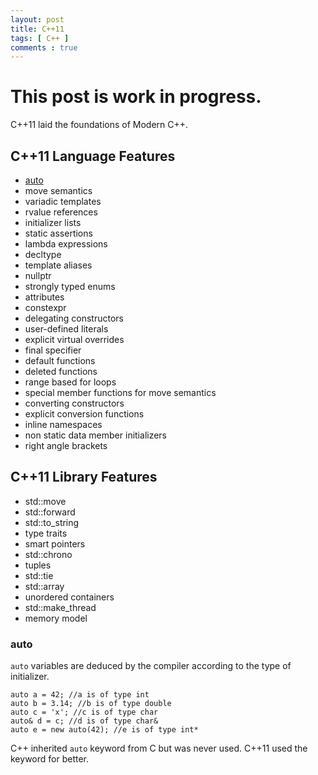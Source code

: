 ```yaml
---
layout: post
title: C++11
tags: [ C++ ]
comments : true
---
```


# This post is work in progress.

C++11 laid the foundations of Modern C++.

## C++11 Language Features
* [auto](#auto)
* move semantics
* variadic templates
* rvalue references
* initializer lists
* static assertions
* lambda expressions
* decltype
* template aliases
* nullptr
* strongly typed enums
* attributes
* constexpr
* delegating constructors
* user-defined literals
* explicit virtual overrides
* final specifier
* default functions
* deleted functions
* range based for loops
* special member functions for move semantics
* converting constructors
* explicit conversion functions
* inline namespaces
* non static data member initializers
* right angle brackets

## C++11 Library Features
* std::move
* std::forward
* std::to_string
* type traits
* smart pointers
* std::chrono
* tuples
* std::tie
* std::array
* unordered containers
* std::make_thread
* memory model


### auto
```auto``` variables are deduced by the compiler according to the type of initializer.
```
auto a = 42; //a is of type int
auto b = 3.14; //b is of type double
auto c = 'x'; //c is of type char
auto& d = c; //d is of type char&
auto e = new auto(42); //e is of type int*
```
C++ inherited ```auto``` keyword from C but was never used. C++11 used the keyword for better.

